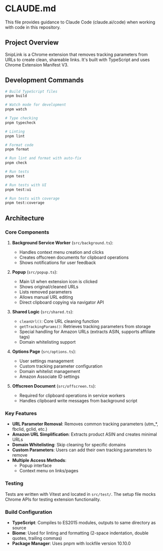 # CLAUDE.md

This file provides guidance to Claude Code (claude.ai/code) when working with code in this repository.

## Project Overview

SnipLink is a Chrome extension that removes tracking parameters from URLs to create clean, shareable links. It's built with TypeScript and uses Chrome Extension Manifest V3.

## Development Commands

```bash
# Build TypeScript files
pnpm build

# Watch mode for development
pnpm watch

# Type checking
pnpm typecheck

# Linting
pnpm lint

# Format code
pnpm format

# Run lint and format with auto-fix
pnpm check

# Run tests
pnpm test

# Run tests with UI
pnpm test:ui

# Run tests with coverage
pnpm test:coverage
```

## Architecture

### Core Components

1. **Background Service Worker** (`src/background.ts`):
   - Handles context menu creation and clicks
   - Creates offscreen documents for clipboard operations
   - Shows notifications for user feedback

2. **Popup** (`src/popup.ts`):
   - Main UI when extension icon is clicked
   - Shows original/cleaned URLs
   - Lists removed parameters
   - Allows manual URL editing
   - Direct clipboard copying via navigator API

3. **Shared Logic** (`src/shared.ts`):
   - `cleanUrl()`: Core URL cleaning function
   - `getTrackingParams()`: Retrieves tracking parameters from storage
   - Special handling for Amazon URLs (extracts ASIN, supports affiliate tags)
   - Domain whitelisting support

4. **Options Page** (`src/options.ts`):
   - User settings management
   - Custom tracking parameter configuration
   - Domain whitelist management
   - Amazon Associate ID settings

5. **Offscreen Document** (`src/offscreen.ts`):
   - Required for clipboard operations in service workers
   - Handles clipboard write messages from background script

### Key Features

- **URL Parameter Removal**: Removes common tracking parameters (utm_*, fbclid, gclid, etc.)
- **Amazon URL Simplification**: Extracts product ASIN and creates minimal URLs
- **Domain Whitelisting**: Skip cleaning for specific domains
- **Custom Parameters**: Users can add their own tracking parameters to remove
- **Multiple Access Methods**:
  - Popup interface
  - Context menu on links/pages

### Testing

Tests are written with Vitest and located in `src/test/`. The setup file mocks Chrome APIs for testing extension functionality.

### Build Configuration

- **TypeScript**: Compiles to ES2015 modules, outputs to same directory as source
- **Biome**: Used for linting and formatting (2-space indentation, double quotes, trailing commas)
- **Package Manager**: Uses pnpm with lockfile version 10.10.0